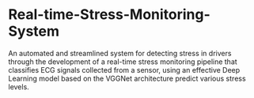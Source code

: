 # Real-time-Stress-Monitoring-System
An automated and streamlined system for detecting stress in drivers through the development of a real-time stress monitoring pipeline that classifies ECG signals collected from a sensor, using an effective Deep Learning model based on the VGGNet architecture predict various stress levels.
